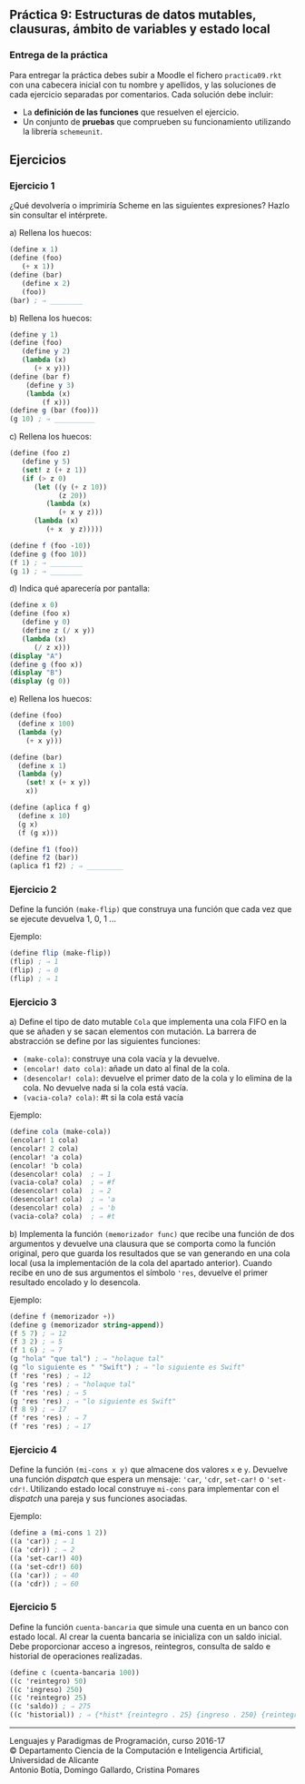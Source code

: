 ## Práctica 9: Estructuras de datos mutables, clausuras, ámbito de variables y estado local

### Entrega de la práctica

Para entregar la práctica debes subir a Moodle el fichero
`practica09.rkt` con una cabecera inicial con tu nombre y apellidos, y
las soluciones de cada ejercicio separadas por comentarios. Cada
solución debe incluir:

- La **definición de las funciones** que resuelven el ejercicio.
- Un conjunto de **pruebas** que comprueben su funcionamiento
  utilizando la librería `schemeunit`.

## Ejercicios

### Ejercicio 1

¿Qué devolvería o imprimiría Scheme en las siguientes expresiones?
Hazlo sin consultar el intérprete.

a) Rellena los huecos:

```scheme
(define x 1)
(define (foo)
   (+ x 1))
(define (bar)
   (define x 2)
   (foo))
(bar) ; ⇒ ________
```

b) Rellena los huecos:

```scheme
(define y 1)
(define (foo)
   (define y 2)
   (lambda (x)
      (+ x y)))
(define (bar f)
    (define y 3)
    (lambda (x)
        (f x)))
(define g (bar (foo)))
(g 10) ; ⇒ __________
```

c) Rellena los huecos:

```scheme
(define (foo z)
   (define y 5)
   (set! z (+ z 1))
   (if (> z 0)
      (let ((y (+ z 10))
            (z 20))
         (lambda (x)
            (+ x y z)))
      (lambda (x)
         (+ x  y z)))))

(define f (foo -10))
(define g (foo 10))
(f 1) ; ⇒ ________
(g 1) ; ⇒ ________
```

d) Indica qué aparecería por pantalla:

```scheme
(define x 0)
(define (foo x)
   (define y 0)
   (define z (/ x y))
   (lambda (x)
      (/ z x)))
(display "A")
(define g (foo x))
(display "B")
(display (g 0))
```

e) Rellena los huecos:

```scheme
(define (foo)
  (define x 100)
  (lambda (y)
    (+ x y)))

(define (bar)
  (define x 1)
  (lambda (y)
    (set! x (+ x y))
    x))

(define (aplica f g)
  (define x 10)
  (g x) 
  (f (g x)))

(define f1 (foo)) 
(define f2 (bar))
(aplica f1 f2) ; ⇒ _________
```


### Ejercicio 2

Define la función `(make-flip)` que construya una función que cada vez
que se ejecute devuelva 1, 0, 1 ...

Ejemplo:

```scheme
(define flip (make-flip))
(flip) ; ⇒ 1
(flip) ; ⇒ 0
(flip) ; ⇒ 1
```

### Ejercicio 3

a) Define el tipo de dato mutable `Cola` que implementa una cola FIFO
en la que se añaden y se sacan elementos con mutación. La barrera de
abstracción se define por las siguientes funciones:

- `(make-cola)`: construye una cola vacía y la devuelve.
- `(encolar! dato cola)`: añade un dato al final de la cola.
- `(desencolar! cola)`: devuelve el primer dato de la cola y lo
  elimina de la cola. No devuelve nada si la cola está vacía.
- `(vacia-cola? cola)`: #t si la cola está vacía

Ejemplo:

```scheme
(define cola (make-cola))
(encolar! 1 cola)
(encolar! 2 cola)
(encolar! 'a cola)
(encolar! 'b cola)
(desencolar! cola)  ; ⇒ 1
(vacia-cola? cola)  ; ⇒ #f
(desencolar! cola)  ; ⇒ 2
(desencolar! cola)  ; ⇒ 'a
(desencolar! cola)  ; ⇒ 'b
(vacia-cola? cola)  ; ⇒ #t
```

b) Implementa la función `(memorizador func)` que recibe una función
de dos argumentos y devuelve una clausura que se comporta como la
función original, pero que guarda los resultados que se van generando
en una cola local (usa la implementación de la cola del apartado
anterior). Cuando recibe en uno de sus argumentos el símbolo `'res`,
devuelve el primer resultado encolado y lo desencola.

Ejemplo:

```scheme
(define f (memorizador +))
(define g (memorizador string-append))
(f 5 7) ; ⇒ 12
(f 3 2) ; ⇒ 5
(f 1 6) ; ⇒ 7
(g "hola" "que tal") ; ⇒ "holaque tal"
(g "lo siguiente es " "Swift") ; ⇒ "lo siguiente es Swift"
(f 'res 'res) ; ⇒ 12
(g 'res 'res) ; ⇒ "holaque tal"
(f 'res 'res) ; ⇒ 5
(g 'res 'res) ; ⇒ "lo siguiente es Swift"
(f 8 9) ; ⇒ 17
(f 'res 'res) ; ⇒ 7
(f 'res 'res) ; ⇒ 17
```

### Ejercicio 4

Define la función `(mi-cons x y)` que almacene dos valores `x` e
`y`. Devuelve una función _dispatch_ que espera un mensaje: `'car`,
`'cdr`, `set-car!` o `'set-cdr!`. Utilizando estado local construye
`mi-cons` para implementar con el _dispatch_ una pareja y sus
funciones asociadas.

Ejemplo:

```scheme
(define a (mi-cons 1 2))
((a 'car)) ; ⇒ 1
((a 'cdr)) ; ⇒ 2
((a 'set-car!) 40)
((a 'set-cdr!) 60)
((a 'car)) ; ⇒ 40
((a 'cdr)) ; ⇒ 60
```

### Ejercicio 5

Define la función `cuenta-bancaria` que simule una cuenta en un banco
con estado local.  Al crear la cuenta bancaria se inicializa con un
saldo inicial. Debe proporcionar acceso a ingresos, reintegros,
consulta de saldo e historial de operaciones realizadas.

```scheme
(define c (cuenta-bancaria 100))
((c 'reintegro) 50)
((c 'ingreso) 250)
((c 'reintegro) 25)
((c 'saldo)) ; ⇒ 275
((c 'historial)) ; ⇒ {*hist* {reintegro . 25} {ingreso . 250} {reintegro . 50}}
```


----

Lenguajes y Paradigmas de Programación, curso 2016-17  
© Departamento Ciencia de la Computación e Inteligencia Artificial, Universidad de Alicante  
Antonio Botía, Domingo Gallardo, Cristina Pomares  
